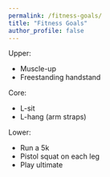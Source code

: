 ```yaml
---
permalink: /fitness-goals/
title: "Fitness Goals"
author_profile: false
---
```


Upper:
* Muscle-up
* Freestanding handstand

Core:
* L-sit
* L-hang (arm straps)

Lower:
* Run a 5k
* Pistol squat on each leg
* Play ultimate